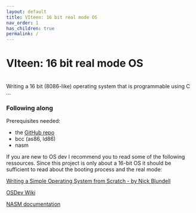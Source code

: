 ```yaml
---
layout: default
title: VIteen: 16 bit real mode OS
nav_order: 1
has_children: true
permalink: /
---
```


# VIteen: 16 bit real mode OS
\
Writing a 16 bit (8086-like) operating system that is programmable using C ...

### Following along

Prerequisites needed:
* the [GitHub repo](https://github.com/CedricFauth/VIteen-16-bit-OS/)
* bcc (as86, ld86)
* nasm

If you are new to OS dev I recommend you to read some of the following ressources. Since this project is only about a 16-bit OS it should be sufficient to read about the booting process and the real mode:

[Writing a Simple Operating System from Scratch - by Nick Blundell](https://www.cs.bham.ac.uk/~exr/lectures/opsys/10_11/lectures/os-dev.pdf)

[OSDev Wiki](https://wiki.osdev.org/Expanded_Main_Page)

[NASM documentation](https://www.nasm.us/doc/)
